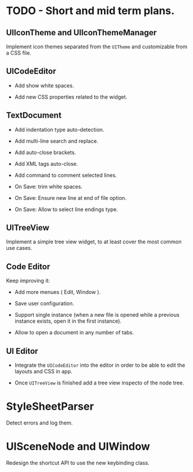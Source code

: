
# TODO - Short and mid term plans.

## UIIconTheme and UIIconThemeManager

Implement icon themes separated from the `UITheme` and customizable from a CSS file.

## UICodeEditor

* Add show white spaces.

* Add new CSS properties related to the widget.

## TextDocument

* Add indentation type auto-detection.

* Add multi-line search and replace.
 
* Add auto-close brackets.
 
* Add XML tags auto-close.
 
* Add command to comment selected lines.
 
* On Save: trim white spaces.
 
* On Save: Ensure new line at end of file option.
 
* On Save: Allow to select line endings type.

## UITreeView

Implement a simple tree view widget, to at least cover the most common use cases.

## Code Editor

Keep improving it:

* Add more menues ( Edit, Window ).

* Save user configuration.

* Support single instance (when a new file is opened while a previous instance exists, open it in the first instance).

* Allow to open a document in any number of tabs.

## UI Editor

* Integrate the `UICodeEditor` into the editor in order to be able to edit the layouts and CSS in app.

* Once `UITreeView` is finished add a tree view inspecto of the node tree.

# StyleSheetParser

Detect errors and log them.

# UISceneNode and UIWindow

Redesign the shortcut API to use the new keybinding class.
